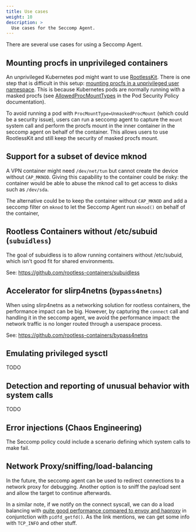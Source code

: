 ```yaml
---
title: Use cases
weight: 10
description: >
  Use cases for the Seccomp Agent.
---
```


There are several use cases for using a Seccomp Agent.

## Mounting procfs in unprivileged containers

An unprivileged Kubernetes pod might want to use
[RootlessKit](https://github.com/rootless-containers/rootlesskit). There is one
step that is difficult in this setup: [mounting procfs in a unprivileged user
namespace](https://kinvolk.io/blog/2018/04/towards-unprivileged-container-builds/#the-exception-of-procfs-and-sysfs).
This is because Kubernetes pods are normally running with a masked procfs (see
[AllowedProcMountTypes](https://kubernetes.io/docs/concepts/policy/pod-security-policy/#allowedprocmounttypes)
in the Pod Security Policy documentation).

To avoid running a pod with `ProcMountType=UnmaskedProcMount` (which could be a
security issue), users can run a seccomp agent to capture the `mount` system
call and perform the procfs mount in the inner container in the seccomp agent
on behalf of the container.  This allows users to use RootlessKit and still
keep the security of masked procfs mount.

## Support for a subset of device mknod

A VPN container might need `/dev/net/tun` but cannot create the device without
`CAP_MKNOD`. Giving this capability to the container could be risky: the
container would be able to abuse the mknod call to get access to disks such as
`/dev/sda`.

The alternative could be to keep the container without `CAP_MKNOD` and add a
seccomp filter on `mknod` to let the Seccomp Agent run `mknod()` on behalf of
the container,

## Rootless Containers without /etc/subuid (`subuidless`)

The goal of subuidless is to allow running containers without /etc/subuid,
which isn't good fit for shared environments.

See:
https://github.com/rootless-containers/subuidless

## Accelerator for slirp4netns (`bypass4netns`)

When using slirp4netns as a networking solution for rootless containers, the
performance impact can be big. However, by capturing the `connect` call and
handling it in the seccomp agent, we avoid the performance impact: the network
traffic is no longer routed through a userspace process.

See:
https://github.com/rootless-containers/bypass4netns

## Emulating privileged sysctl

TODO

## Detection and reporting of unusual behavior with system calls

TODO

## Error injections (Chaos Engineering)

The Seccomp policy could include a scenario defining which system calls to make
fail.

## Network Proxy/sniffing/load-balancing

In the future, the seccomp agent can be used to redirect connections to a
network proxy for debugging. Another option is to sniff the payload sent and
allow the target to continue afterwards.

In a similar note, if we notify on the connect syscall, we can do a load
balancing with [quite good performance compared to envoy and haproxy][link] in
conjuntction with `pidfd_getfd()`. As the link mentions, we can get some info
with `TCP_INFO` and other stuff.

[link]: https://people.kernel.org/brauner/the-seccomp-notifier-new-frontiers-in-unprivileged-container-development
